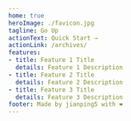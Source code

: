 ```yaml
---
home: true
heroImage: ./favicon.jpg
tagline: Go Up
actionText: Quick Start →
actionLink: /archives/
features:
- title: Feature 1 Title
  details: Feature 1 Description
- title: Feature 2 Title
  details: Feature 2 Description
- title: Feature 3 Title
  details: Feature 3 Description
footer: Made by jianping5 with ❤️
---
```

